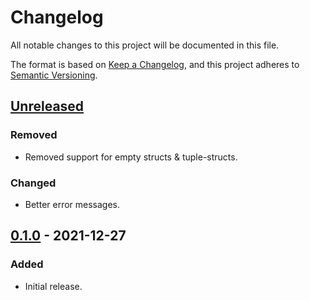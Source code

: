 # Changelog

All notable changes to this project will be documented in this file.

The format is based on [Keep a Changelog](https://keepachangelog.com/en/1.0.0/),
and this project adheres to [Semantic Versioning](https://semver.org/spec/v2.0.0.html).

## [Unreleased]

### Removed

- Removed support for empty structs & tuple-structs.

### Changed

- Better error messages.

## [0.1.0] - 2021-12-27

### Added

- Initial release.

[unreleased]: https://github.com/malobre/pg_mapper/compare/v0.1.0...HEAD
[0.1.0]: https://github.com/malobre/pg_mapper/releases/tag/v0.1.0

